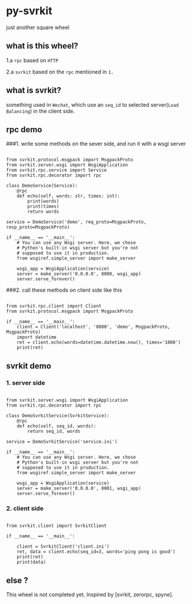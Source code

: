 # py-svrkit
just another square wheel

## what is this wheel?
1.a `rpc` based on `HTTP`

2.a `svrkit` based on the `rpc` mentioned in `1.`

## what is svrkit?
something used in `Wechat`, which use an `seq_id` to selected server(`Load Balancing`) in the client side.

## rpc demo

###1. write some methods on the sever side, and run it with a wsgi server

````

from svrkit.protocol.msgpack import MsgpackProto
from svrkit.server.wsgi import WsgiApplication
from svrkit.rpc.service import Service
from svrkit.rpc.decorator import rpc

class DemoService(Service):
    @rpc
    def echo(self, words: str, times: int):
        print(words)
        print(times)
        return words

service = DemoService('demo', req_proto=MsgpackProto, resp_proto=MsgpackProto)

if __name__ == '__main__':
    # You can use any Wsgi server. Here, we chose
    # Python's built-in wsgi server but you're not
    # supposed to use it in production.
    from wsgiref.simple_server import make_server

    wsgi_app = WsgiApplication(service)
    server = make_server('0.0.0.0', 8080, wsgi_app)
    server.serve_forever()
````


###2. call these methods on client side like this

````

from svrkit.rpc.client import Client
from svrkit.protocol.msgpack import MsgpackProto

if __name__ == '__main__':
    client = Client('localhost', '8080', 'demo', MsgpackProto, MsgpackProto)
    import datetime
    ret = client.echo(words=datetime.datetime.now(), times='1000')
    print(ret)
````

## svrkit demo
### 1. server side

````

from svrkit.server.wsgi import WsgiApplication
from svrkit.rpc.decorator import rpc

class DemoSvrkitService(SvrkitService):
    @rpc
    def echo(self, seq_id, words):
        return seq_id, words

service = DemoSvrkitService('service.ini')

if __name__ == '__main__':
    # You can use any Wsgi server. Here, we chose
    # Python's built-in wsgi server but you're not
    # supposed to use it in production.
    from wsgiref.simple_server import make_server

    wsgi_app = WsgiApplication(service)
    server = make_server('0.0.0.0', 8081, wsgi_app)
    server.serve_forever()
````

### 2. client side

````

from svrkit.client import SvrkitClient

if __name__ == '__main__':

    client = SvrkitClient('client.ini')
    ret, data = client.echo(seq_id=3, words='ping pong is good')
    print(ret)
    print(data)

````

## else ?

This wheel is not completed yet. Inspired by [svrkit, zerorpc, spyne].